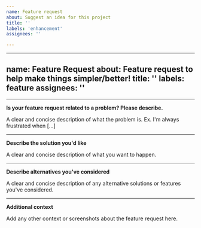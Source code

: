 ```yaml
---
name: Feature request
about: Suggest an idea for this project
title: ''
labels: 'enhancement'
assignees: ''

---
```


---
name: Feature Request
about: Feature request to help make things simpler/better!
title: ''
labels: feature
assignees: ''
---

---
**Is your feature request related to a problem? Please describe.**

A clear and concise description of what the problem is. Ex. I'm always frustrated when [...]

---
**Describe the solution you'd like**

A clear and concise description of what you want to happen.

---
**Describe alternatives you've considered**

A clear and concise description of any alternative solutions or features you've considered.

---
**Additional context**

Add any other context or screenshots about the feature request here.
